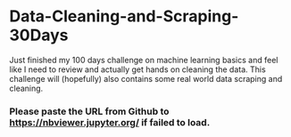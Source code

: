 # Data-Cleaning-and-Scraping-30Days

Just finished my 100 days challenge on machine learning basics and feel like I need to review and actually get hands on cleaning the data. This challenge will (hopefully) also contains some real world data scraping and cleaning.

### Please paste the URL from Github to https://nbviewer.jupyter.org/ if failed to load.

